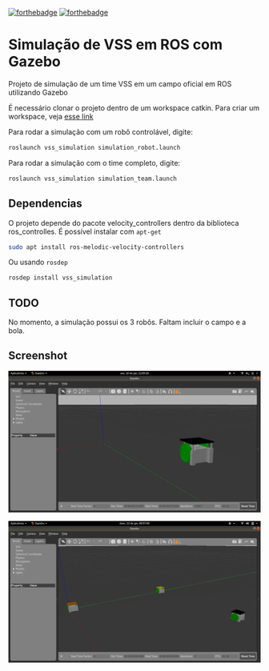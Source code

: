 [![forthebadge](https://forthebadge.com/images/badges/built-with-science.svg)](https://forthebadge.com)
[![forthebadge](https://forthebadge.com/images/badges/its-not-a-lie-if-you-believe-it.svg)](https://forthebadge.com)

# Simulação de VSS em ROS com Gazebo

Projeto de simulação de um time VSS em um campo oficial em ROS utilizando Gazebo

É necessário clonar o projeto dentro de um workspace catkin. Para criar um workspace, veja [esse link](http://wiki.ros.org/catkin/Tutorials/create_a_workspace)

Para rodar a simulação com um robô controlável, digite:

```bash
roslaunch vss_simulation simulation_robot.launch
```

Para rodar a simulação com o time completo, digite:

```bash
roslaunch vss_simulation simulation_team.launch
```

## Dependencias

O projeto depende do pacote velocity_controllers dentro da biblioteca ros_controlles. É possível instalar com ```apt-get```

```bash
sudo apt install ros-melodic-velocity-controllers
```

Ou usando ```rosdep```

```bash
rosdep install vss_simulation
```

## TODO

No momento, a simulação possui os 3 robôs. Faltam incluir o campo e a bola.

## Screenshot

![screenshot](./docs/screenshot.png)

![screenshot](./docs/screenshot2.png)
